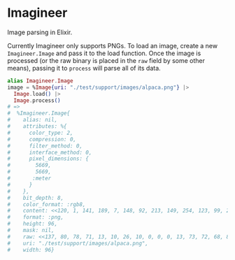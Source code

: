 Imagineer
=========

Image parsing in Elixir.

Currently Imagineer only supports PNGs. To load an image, create a new `Imagineer.Image` and pass it to the load function. Once the image is processed (or the raw binary is placed in the `raw` field by some other means), passing it to `process` will parse all of its data.

```elixir
alias Imagineer.Image
image = %Image{uri: "./test/support/images/alpaca.png"} |>
  Image.load() |>
  Image.process()
# =>
#  %Imagineer.Image{
#    alias: nil,
#    attributes: %{
#      color_type: 2,
#      compression: 0,
#      filter_method: 0,
#      interface_method: 0,
#      pixel_dimensions: {
#        5669,
#        5669,
#       :meter
#      }
#    },
#    bit_depth: 8,
#    color_format: :rgb8,
#    content: <<120, 1, 141, 189, 7, 148, 92, 213, 149, 254, 123, 99, 229, 208, 213, 57, 75, 106, 229, 0, 66, 66, 18, 32, 178, 49, 57, 216, 132, 193, 9, 99, 96, 108, 6, 131, 3, 14, 51, 255, 97, 198, 30, 71, 156, ...>>,
#    format: :png,
#    height: 96,
#    mask: nil,
#    raw: <<137, 80, 78, 71, 13, 10, 26, 10, 0, 0, 0, 13, 73, 72, 68, 82, 0, 0, 0, 96, 0, 0, 0, 96, 8, 2, 0, 0, 0, 109, 250, 224, 111, 0, 0, 12, 70, 105, 67, 67, 80, ...>>,
#    uri: "./test/support/images/alpaca.png",
#    width: 96}
```
